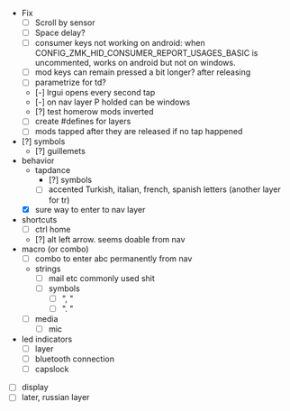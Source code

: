 - Fix
  - [ ] Scroll by sensor
  - [ ] Space delay?
  - [ ] consumer keys not working on android: when CONFIG_ZMK_HID_CONSUMER_REPORT_USAGES_BASIC is uncommented, works on android but not on windows.
  - [ ] mod keys can remain pressed a bit longer? after releasing
  - [ ] parametrize for td?
  - [-] lrgui opens every second tap
  - [-] on nav layer P holded can be windows
  - [?] test homerow mods inverted
  - [ ] create #defines for layers
  - [ ] mods tapped after they are released if no tap happened
- [?] symbols
  - [?] guillemets
- behavior
  - tapdance
    - [?] symbols
    - [ ] accented Turkish, italian, french, spanish letters (another layer for tr)
  - [x] sure way to enter to nav layer
- shortcuts
  - [ ] ctrl home 
  - [?] alt left arrow. seems doable from nav
- macro (or combo)
  - [ ] combo to enter abc permanently from nav
  - strings
    - [ ] mail etc commonly used shit
    - [ ] symbols
      - [ ] ", " 
      - [ ] ". " 
  - [ ] media
    - [ ] mic
- led indicators
  - [ ] layer
  - [ ] bluetooth connection
  - [ ] capslock

- [ ] display
- [ ] later, russian layer